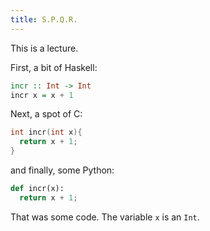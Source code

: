 ```yaml
---
title: S.P.Q.R.
---
```


This is a lecture.


First, a bit of Haskell:

```haskell
incr :: Int -> Int
incr x = x + 1
```

Next, a spot of C:

```c
int incr(int x){
  return x + 1;
}
```

and finally, some Python:

```python
def incr(x):
  return x + 1;
```

That was some code. The variable `x` is an `Int`.
